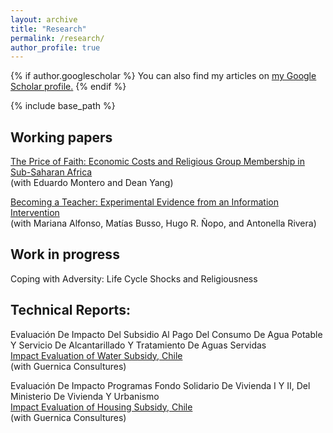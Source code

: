 ```yaml
---
layout: archive
title: "Research"
permalink: /research/
author_profile: true
---
```


{% if author.googlescholar %}
You can also find my articles on <u><a href="{{author.googlescholar}}">my Google Scholar profile</a>.</u>
{% endif %}

{% include base_path %}

## Working papers

[The Price of Faith: Economic Costs and Religious Group Membership in Sub-Saharan Africa](https://tyentzen.github.io/files/montero-yang-yentzen-2024-price-of-faith.pdf)<br/>
(with Eduardo Montero and Dean Yang)

[Becoming a Teacher: Experimental Evidence from an Information Intervention](http://dx.doi.org/10.18235/0013244)<br/>
(with Mariana Alfonso, Matías Busso, Hugo R. Ñopo, and Antonella Rivera)


## Work in progress

Coping with Adversity: Life Cycle Shocks and Religiousness


## Technical Reports:

Evaluación De Impacto Del Subsidio Al Pago Del Consumo De Agua Potable Y Servicio De Alcantarillado Y Tratamiento De Aguas Servidas<br/>
[Impact Evaluation of Water Subsidy, Chile](https://www.dipres.gob.cl/597/articles-139732_r_ejecutivo_institucional.pdf)<br/>
(with Guernica Consultures)<br/>

Evaluación De Impacto Programas Fondo Solidario De Vivienda I Y II, Del Ministerio De Vivienda Y Urbanismo<br/>
[Impact Evaluation of Housing Subsidy, Chile](https://www.dipres.gob.cl/597/articles-139732_r_ejecutivo_institucional.pdf)<br/>
(with Guernica Consultures)

